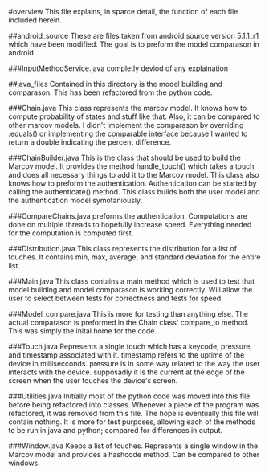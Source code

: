 #overview
This file explains, in sparce detail, the function of each file included herein.

##android_source
These are files taken from android source version 5.1.1_r1 which have been modified. The goal is to preform the model comparason in android

###InputMethodService.java
completly deviod of any explaination

##java_files
Contained in this directory is the model building and comparason. This has been refactored from the python code.

###Chain.java
This class represents the marcov model. It knows how to compute probability of states and stuff like that. Also, it can be compared to other marcov models. I didn't implement the comparason by overriding .equals() or implementing the comparable interface because I wanted to return a double indicating the percent difference.

###ChainBuilder.java
This is the class that should be used to build the Marcov model. It provides the method handle_touch() which takes a touch and does all necessary things to add it to the Marcov model. This class also knows how to preform the authentication. Authentication can be started by calling the authenticate() method. This class builds both the user model and the authentication model symotaniously.

###CompareChains.java
preforms the authentication. Computations are done on multiple threads to hopefully increase speed. Everything needed for the computation is computed first.

###Distribution.java
This class represents the distribution for a list of touches. It contains min, max, average, and standard deviation for the entire list.

###Main.java
This class contains a main method which is used to test that model building and model comparason is working correctly. Will allow the user to select between tests for correctness and tests for speed.

###Model_compare.java
This is more for testing than anything else. The actual comparason is preformed in the Chain class' compare_to method. This was simply the inital home for the code.

###Touch.java
Represents a single touch which has a keycode, pressure, and timestamp associated with it. timestamp refers to the uptime of the device in millisecconds. pressure is in some way related to the way the user interacts with the device. supposadly it is the current at the edge of the screen when the user touches the device's screen.

###Utilities.java
Initially most of the python code was moved into this file before being refactored into classes. Whenever a piece of the program was refactored, it was removed from this file. The hope is eventually this file will contain nothing. It is more for test purposes, allowing each of the methods to be run in java and python; compared for differences in output.

###Window.java
Keeps a list of touches. Represents a single window in the Marcov model and provides a hashcode method. Can be compared to other windows.
